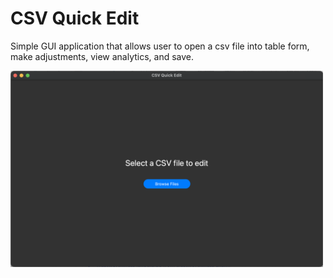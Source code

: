 # CSV Quick Edit

Simple GUI application that allows user to open a csv file into table form, make adjustments, view analytics, and save.

<img src="assets/app.png" alt="App Image" style="width:500px;">

